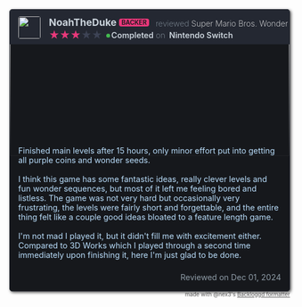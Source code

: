 <div style="display: none;">Super Mario Bros. Wonder Review</div><div style="display: flex; flex-wrap: wrap; color: rgb(186, 222, 252); background-color: rgb(22, 24, 28); border-radius: 5px; border: 1px solid rgb(36, 40, 50); overflow: hidden; box-shadow: rgba(0, 0, 0, 0.7) 2px 2px 5px; --noir-inline-color: #9ed3fb; --noir-inline-background-color: #121316; --noir-inline-border-top-color: #7e7567; --noir-inline-border-right-color: #7e7567; --noir-inline-border-bottom-color: #7e7567; --noir-inline-border-left-color: #7e7567;" data-noir-inline-color="" data-noir-inline-background-color="" data-noir-inline-border-top-color="" data-noir-inline-border-right-color="" data-noir-inline-border-bottom-color="" data-noir-inline-border-left-color=""><div style="display: flex; flex-wrap: wrap; background-color: rgb(36, 40, 50); width: 100%; padding-top: 0.75rem; padding-bottom: 0.25rem; z-index: 2; --noir-inline-background-color: #1d2028;" data-noir-inline-background-color=""><div style="margin-bottom: auto; padding-right: 0; flex: 0 0 auto; width: auto; max-width: 100%; position: relative; padding-left: 15px;"><a href="https://www.backloggd.com/u/NoahTheDuke/"><img style="width: 40px; height: 40px; border-radius: 4px; vertical-align: middle; margin: 0;" src="https://backloggd-s3.b-cdn.net/y6847fkfVpZsD2hS5bDaSaB3"></a></div><div style="min-width: 0; flex-basis: 0; flex-grow: 1; max-width: 100%; position: relative; width: 100%; padding-right: 15px; padding-left: 15px;"><div style="display: flex; flex-wrap: wrap; margin-right: -15px; margin-left: -15px; font-size: .9rem; margin-bottom: 0.25rem;"><div style="min-width: 0; flex-basis: 0; flex-grow: 1; max-width: 100%; position: relative; width: 100%; padding-right: 15px; padding-left: 15px;"><div style="display: flex; flex-wrap: wrap; margin-right: -15px; margin-left: -15px; margin-bottom: 0.25rem;"><div style="position: relative; width: auto; max-width: 100%; padding-left: 15px; padding-right: 0; margin-bottom: auto; margin-top: auto; margin-right: -0.5rem;"><a style="margin-bottom: auto; margin-top: auto; color: rgb(203, 212, 220); font-weight: 700; text-decoration: none; display: block; --noir-inline-color: #cdc8c2;" href="https://www.backloggd.com/u/NoahTheDuke/" data-noir-inline-color=""><p style="font-size: 1.1rem; line-height: normal; margin: 0;">NoahTheDuke</p></a></div><div style="position: relative; width: auto; max-width: 100%; padding-left: 15px; margin-bottom: auto; margin-top: auto; padding-left: 0; padding-right: 0; margin-left: 0.5rem; margin-right: -0.5rem;"><p style="margin: 0px 5px; background-color: rgb(234, 55, 122); color: rgb(22, 24, 28); font-size: 0.7rem; border-radius: 4px; font-weight: 600; padding: 0px 4px; --noir-inline-background-color: #a51149; --noir-inline-color: #d8d5d0;" data-noir-inline-background-color="" data-noir-inline-color=""> BACKER</p></div><div style="position: relative; width: auto; max-width: 100%; padding-left: 15px; margin-top: auto;"><p style="margin: 0px; line-height: normal; font-weight: 200; color: rgb(143, 156, 167); --noir-inline-color: #a9a196;" data-noir-inline-color="">reviewed <a style="color: rgb(255, 255, 255); text-decoration: none; --noir-inline-color: #e8e6e3;" href="https://www.backloggd.com/u/NoahTheDuke/review/2147777/" data-noir-inline-color="">Super Mario Bros. Wonder</a></p></div></div><div style="display: flex; flex-wrap: wrap; margin-right: -15px; margin-left: -15px;"><div style="position: relative; width: auto; max-width: 100%; padding-left: 15px; padding-right: 0; margin-top: auto; margin-bottom: auto;"><div style="display: flex; flex-wrap: wrap; font-size: 1.15rem; line-height: 17px; unicode-bidi: bidi-override; color: rgba(146, 161, 204, 0.23); height: auto; width: auto; margin: 0px auto; position: relative; padding: 0px; white-space: nowrap; --noir-inline-color: rgba(144, 171, 203, 0.23);" data-noir-inline-color=""><div style="color: rgb(234, 55, 122); display: block; height: 100%; left: 0px; overflow: hidden; padding: 0px; position: absolute; top: 0px; white-space: nowrap; width: 60%; z-index: 1; --noir-inline-color: #eb4583;" data-noir-inline-color=""> ★★★★★</div><div style="padding: 0; display: block; z-index: 0;">★★★★★</div></div></div><div style="position: relative; width: auto; max-width: 100%; padding-left: 0.5rem; padding-right: 0.25rem; margin-top: auto; margin-bottom: auto; position: relative; margin-left: 0.5rem;"><a style="text-decoration: none;" href="https://www.backloggd.com/u/NoahTheDuke/games/added/game_status:completed/"><p style="margin: 0px; color: rgb(203, 212, 220); padding: 0px; line-height: normal; font-weight: 600; --noir-inline-color: #cdc8c2;" data-noir-inline-color="">Completed</p><div style="background-color: rgb(67, 185, 79); border-radius: 10px; height: 7px; left: -1px; position: absolute; top: 6px; width: 7px; --noir-inline-background-color: #36943f;" data-noir-inline-background-color=""></div></a></div><div style="position: relative; width: auto; max-width: 100%; padding-left: 0px; padding-right: 0.25rem; line-height: normal; font-weight: 200; color: rgb(143, 156, 167); margin-right: -0.75rem; --noir-inline-color: #a9a196;" data-noir-inline-color=""><p style="margin: 0;">on</p></div><div style="position: relative; width: auto; max-width: 100%; padding-left: 15px; margin-top: auto; margin-bottom: auto;"><a style="margin-top: 0px; margin-bottom: 0px; margin-left: auto; color: rgb(203, 212, 220); line-height: normal; text-decoration: none; font-weight: 600; --noir-inline-color: #cdc8c2;" href="https://www.backloggd.com/u/NoahTheDuke/games/added/played_platform:nintendo-switch/" data-noir-inline-color=""><p style="margin: 0;">Nintendo Switch</p></a></div></div></div></div></div></div><div style="width: 100%; height: 0; margin-bottom: 160px;"><img style="min-width: 100%; width: 100%; min-height: 267px; object-fit: cover; margin: 0; transform: translateY(-25%);" src="https://images.igdb.com/igdb/image/upload/t_1080p/scn3es.png"></div><div style="display: flex; flex-wrap: wrap; margin-top: calc(-160px + 0.5rem); z-index: 0; background: linear-gradient(rgba(125, 185, 232, 0) 0px, rgb(22, 24, 28) calc(160px + 3rem)); padding-top: 160px; width: 100%; --noir-inline-background-image: linear-gradient(rgba(21, 75, 118, 0) 0px, #121316 calc(160px + 3rem)); --noir-inline-background-color: transparent;" data-noir-inline-background-image="" data-noir-inline-background-color=""><div style="min-width: 0; flex-basis: 0; flex-grow: 1; max-width: 100%; position: relative; width: 100%; padding-right: 15px; padding-left: 15px;"><div style="font-weight: 400; font-size: 0.9rem; margin-bottom: 0;"><p style="margin: 0; display: inline-block; word-break: break-word; width: 100%;"><p>
								Finished main levels after 15 hours, only minor effort put into getting all purple coins and wonder seeds.<br><br>I think this game has some fantastic ideas, really clever levels and fun wonder sequences, but most of it left me feeling bored and listless. The game was not very hard but occasionally very frustrating, the levels were fairly short and forgettable, and the entire thing felt like a couple good ideas bloated to a feature length game.<br><br>I'm not mad I played it, but it didn't fill me with excitement either. Compared to 3D Works which I played through a second time immediately upon finishing it, here I'm  just glad to be done.
							</p></p></div></div></div><div style="display: flex; flex-wrap: wrap; width: 100%; background-color: rgb(22, 24, 28); z-index: 1; padding-top: 0.5rem; padding-bottom: 1rem; --noir-inline-background-color: #121316;" data-noir-inline-background-color=""><div style="position: relative; width: auto; max-width: 100%; padding-left: 15px; padding-right: 15px; margin-left: auto;"><p style="margin: 0px; font-size: 0.9rem; line-height: normal; color: rgb(143, 156, 167); --noir-inline-color: #a9a196;" data-noir-inline-color="">Reviewed on Dec 01, 2024</p></div></div></div><div style="text-align: right; font-size: min(1.87vw, 70%); opacity: 0.7;"> made with @nex3's <a href="https://nex3.github.io/cohost-backloggd">Backloggd formatter</a></div>